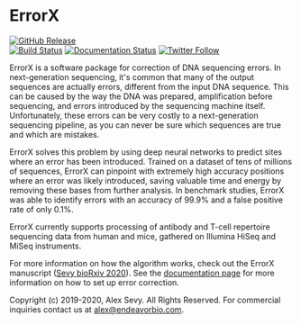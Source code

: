 # ErrorX

[![GitHub Release](https://img.shields.io/github/v/release/sevya/errorx.svg)](https://github.com/sevya/errorx/releases/latest)  
[![Build Status](https://travis-ci.com/sevya/errorx.svg?branch=master)](https://travis-ci.com/sevya/errorx)
[![Documentation Status](https://readthedocs.org/projects/errorx/badge/?version=latest)](https://errorx.readthedocs.io/en/latest/?badge=latest)
[![Twitter Follow](https://img.shields.io/twitter/follow/EndeavorBio.svg?style=social)](https://twitter.com/EndeavorBio)  

ErrorX is a software package for correction of DNA sequencing errors. In next-generation sequencing, it's common that many of the output sequences are actually errors, different from the input DNA sequence. This can be caused by the way the DNA was prepared, amplification before sequencing, and errors introduced by the sequencing machine itself. Unfortunately, these errors can be very costly to a next-generation sequencing pipeline, as you can never be sure which sequences are true and which are mistakes.

ErrorX solves this problem by using deep neural networks to predict sites where an error has been introduced. Trained on a dataset of tens of millions of sequences, ErrorX can pinpoint with extremely high accuracy positions where an error was likely introduced, saving valuable time and energy by removing these bases from further analysis. In benchmark studies, ErrorX was able to identify errors with an accuracy of 99.9% and a false positive rate of only 0.1%.

ErrorX currently supports processing of antibody and T-cell repertoire sequencing data from human and mice, gathered on Illumina HiSeq and MiSeq instruments.

For more information on how the algorithm works, check out the ErrorX manuscript ([Sevy bioRxiv 2020](https://www.biorxiv.org/content/10.1101/2020.02.17.952408v2)).
See the [documentation page](https://errorx.readthedocs.io) for more information on how to set up error correction.

Copyright (c) 2019-2020, Alex Sevy. All Rights Reserved. For commercial inquiries contact us at alex@endeavorbio.com.
